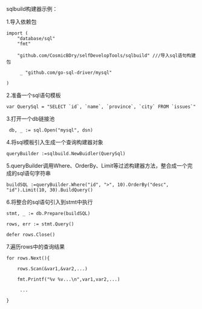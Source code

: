 sqlbuild构建器示例：

1.导入依赖包

	import (
		"database/sql"
		"fmt"
	
		"github.com/CosmicBDry/selfDevelopTools/sqlbuild" ///导入sql语句构建包
	
   		 _ "github.com/go-sql-driver/mysql"
	
	)

2.准备一个sql语句模板

  	var QuerySql = "SELECT `id`, `name`, `province`, `city` FROM `issues`"

3.打开一个db链接池

 	 db, _ := sql.Open("mysql", dsn)

4.将sql模板引入生成一个查询构建器对象

  	queryBuilder :=sqlbuild.NewBuidler(QuerySql)

5.queryBuilder调用Where、OrderBy、Limit等过滤构建器方法，整合成一个完成的sql语句字符串

  	buildSQL :=queryBuilder.Where("id", ">", 10).OrderBy("desc", "id").Limit(10, 30).BuildQuery()

6.将整合的sql语句引入到stmt中执行

  	stmt, _ := db.Prepare(buildSQL)
  
  	rows, err := stmt.Query()
  
  	defer rows.Close()
  
  
7.遍历rows中的查询结果

  	for rows.Next(){
  
      	rows.Scan(&var1,&var2,...)
      
     	fmt.Printf("%v %v...\n",var1,var2,...)
      
     	 ...
      
  	}
  
